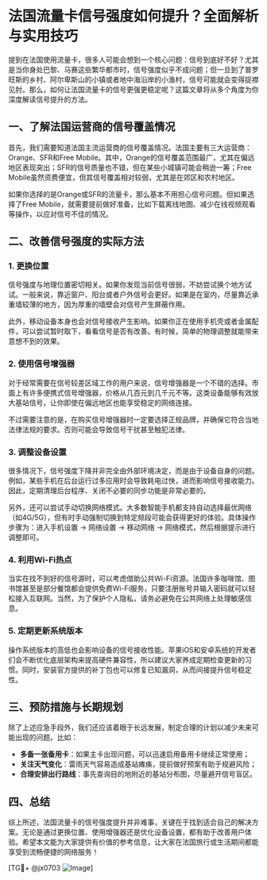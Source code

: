 # 法国流量卡信号强度如何提升？全面解析与实用技巧

提到在法国使用流量卡，很多人可能会想到一个核心问题：信号到底好不好？尤其是当你身处巴黎、马赛这些繁华都市时，信号强度似乎不成问题；但一旦到了普罗旺斯的乡村、阿尔卑斯山的小镇或者地中海沿岸的小渔村，信号可能就会变得捉襟见肘。那么，如何让法国流量卡的信号更强更稳定呢？这篇文章将从多个角度为你深度解读信号提升的方法。

## 一、了解法国运营商的信号覆盖情况

首先，我们需要知道法国主流运营商的信号覆盖情况。法国主要有三大运营商：Orange、SFR和Free Mobile。其中，Orange的信号覆盖范围最广，尤其在偏远地区表现突出；SFR的信号质量也不错，但在某些小城镇可能会稍逊一筹；Free Mobile虽然资费便宜，但其信号覆盖相对较弱，尤其是在郊区和农村地区。

如果你选择的是Orange或SFR的流量卡，那么基本不用担心信号问题。但如果选择了Free Mobile，就需要提前做好准备，比如下载离线地图、减少在线视频观看等操作，以应对信号不佳的情况。

## 二、改善信号强度的实际方法

### 1. 更换位置

信号强度与地理位置密切相关。如果你发现当前信号很弱，不妨尝试换个地方试试。一般来说，靠近窗户、阳台或者户外信号会更好。如果是在室内，尽量靠近承重墙较薄的地方，因为厚重的墙壁会对信号产生屏蔽作用。

此外，移动设备本身也会对信号接收产生影响。如果你正在使用手机壳或者金属配件，可以尝试暂时取下，看看信号是否有改善。有时候，简单的物理调整就能带来意想不到的效果。

### 2. 使用信号增强器

对于经常需要在信号较差区域工作的用户来说，信号增强器是一个不错的选择。市面上有许多便携式信号增强器，价格从几百元到几千元不等。这类设备能够有效放大基站信号，让你即使在偏远地区也能享受稳定的网络连接。

不过需要注意的是，在购买信号增强器时一定要选择正规品牌，并确保它符合当地法律法规的要求。否则可能会导致信号干扰甚至触犯法律。

### 3. 调整设备设置

很多情况下，信号强度下降并非完全由外部环境决定，而是由于设备自身的问题。例如，某些手机在后台运行过多应用时会导致耗电过快，进而影响信号接收能力。因此，定期清理后台程序、关闭不必要的同步功能是非常必要的。

另外，还可以尝试手动切换网络模式。大多数智能手机都支持自动选择最优网络（如4G/5G），但有时手动强制切换到特定频段可能会获得更好的体验。具体操作步骤为：进入手机设置 -> 网络设置 -> 移动网络 -> 网络模式，然后根据提示进行调整即可。

### 4. 利用Wi-Fi热点

当实在找不到好的信号源时，可以考虑借助公共Wi-Fi资源。法国许多咖啡馆、图书馆甚至是部分餐馆都会提供免费Wi-Fi服务，只要注册账号并输入密码就可以轻松接入互联网。当然，为了保护个人隐私，请务必避免在公共网络上处理敏感信息。

### 5. 定期更新系统版本

操作系统版本的高低也会影响设备的信号接收性能。苹果iOS和安卓系统的开发者们会不断优化底层架构来提高硬件兼容性，所以建议大家养成定期检查更新的习惯。同时，安装官方提供的补丁包也可以修复已知漏洞，从而间接提升信号稳定性。

## 三、预防措施与长期规划

除了上述应急手段外，我们还应该着眼于长远发展，制定合理的计划以减少未来可能出现的问题。比如：

- **多备一张备用卡**：如果主卡出现问题，可以迅速启用备用卡继续正常使用；
- **关注天气变化**：雷雨天气容易造成基站瘫痪，提前做好预案有助于规避风险；
- **合理安排出行路线**：事先查询目的地附近的基站分布图，尽量避开信号盲区。

## 四、总结

综上所述，法国流量卡的信号强度提升并非难事，关键在于找到适合自己的解决方案。无论是通过更换位置、使用增强器还是优化设备设置，都有助于改善用户体验。希望本文能为大家提供有价值的参考信息，让大家在法国旅行或生活期间都能享受到流畅便捷的网络服务！

[TG💪+ @jx0703 ![Image](https://github.com/user-attachments/assets/dbca1d08-cadb-493c-b0ec-ad6f7a83f270)]